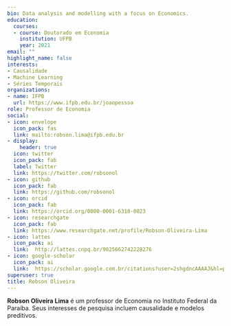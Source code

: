 ```yaml
---
bio: Data analysis and modelling with a focus on Economics.
education:
  courses:
  - course: Doutorado em Economia
    institution: UFPB
    year: 2021
email: ""
highlight_name: false
interests:
- Causalidade 
- Machine Learning
- Séries Temporais
organizations:
- name: IFPB
  url: https://www.ifpb.edu.br/joaopessoa
role: Professor de Economia
social:
- icon: envelope
  icon_pack: fas
  link: mailto:robson.lima@ifpb.edu.br
- display:
    header: true
  icon: twitter
  icon_pack: fab
  label: Twitter
  link: https://twitter.com/robsonol
- icon: github
  icon_pack: fab
  link: https://github.com/robsonol
- icon: orcid
  icon_pack: fab
  link: https://orcid.org/0000-0001-6310-0023
- icon: researchgate
  icon_pack: fab
  link: https://www.researchgate.net/profile/Robson-Oliveira-Lima
- icon: lattes
  icon_pack: ai
  link:  http://lattes.cnpq.br/9025662742228276
- icon: google-scholar
  icon_pack: ai
  link:  https://scholar.google.com.br/citations?user=2shgdncAAAAJ&hl=pt-BR
superuser: true
title: Robson Oliveira 
---
```


**Robson Oliveira Lima** é um professor de Economia no Instituto Federal da Paraíba.
Seus interesses de pesquisa incluem causalidade e modelos preditivos. 
